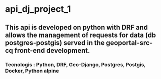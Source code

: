 # api_dj_project_1
## This api is developed on python with DRF and allows the management of requests for data (db postgres-postgis) served in the geoportal-src-cq front-end development.
### Tecnologis : Python, DRF, Geo-Django, Postgres, Postgis, Docker, Python alpine
